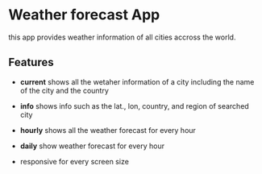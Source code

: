 # Weather forecast App
this app provides weather information of all cities accross the world.

## Features
+ **current**  shows all the wetaher information of a city including the name of the city and the country


+ **info** shows info such as the lat., lon, country, and region of searched city

+ **hourly**  shows all the weather forecast for every hour

+ **daily** show weather forecast for every hour
+ responsive for every screen size



